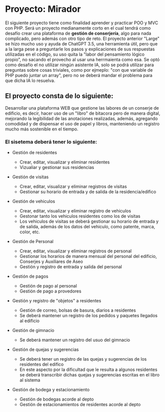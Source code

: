 # Proyecto: Mirador
El siguiente proyecto tiene como finalidad aprender y practicar POO y MVC con PHP. Será un proyecto medianamente corto en el cual tendrá como desafío crear una plataforma de **gestión de conserjería**, algo para nada complicado, 
pero además con otro tipo de reto. El proyecto anterior "Large" se hizo mucho uso y ayuda de ChatGPT 3.5, una herramienta útil, pero que a la larga pese a preguntarle los pasos y explicaciones de sus respuestas utilizadas
en el código, su uso quita la "labor del pensamiento lógico propio", no sacando el provecho al usar una herrmaienta como esa.
Se optó como desafío el no utilizar ningún asistente IA, solo se podrá utilizar para preguntas sobre cosas triviales, como por ejmeplo: "con que variable de PHP puedo juntar un array", pero no se deberá mandar el problema
para que dicha IA lo resuelva.
## El proyecto consta de lo siguiente:
Desarrollar una plataforma WEB que gestione las labores de un conserje de edificio, es decir, hacer uso de un "libro" de bitacora pero de manera digital, mejorando la legibilidad de las anotaciones realizadas, además,
agregando comodidad y de dispensar el uso de papel y libros, manteniendo un registro mucho más sostenible en el tiempo.

### El sisetema deberá tener lo siguiente:
- Gestión de residentes
  - Crear, editar, visualizar y eliminar residentes
  - Vizualiar y gestionar sus residencias
    
- Gestión de visitas
  - Crear, editar, visualizar y eliminar registros de visitas
  - Gestionar su horario de entrada y de salida de la residencia/edifico

- Gestión de vehiculos
  - Crear, editar, visualizar y eliminar registro de vehiculos
  - Gestonar tanto los vehiculos residentes como los de visitas
  - Los vehiculos de visitas se deberá gestionar su horario de entrada y de salida, además de los datos del vehiculo, como patente, marca, color, etc.

- Gestión de Personal
  - Crear, editar, visualizar y eliminar registros de personal
  - Gestionar los horarios de manera mensual del personal del edificio, Conserjes y Auxiliares de Aseo
  - Gestión y registro de entrada y salida del personal
 
- Gestión de pagos
  - Gestión de pago al personal
  - Gestión de pago a provedores
 
- Gestión y registro de "objetos" a residentes
  - Gestión de correo, bolsas de basura, diarios a residentes
  - Se deberá mantener un registro de los pedidos y paquetes llegados al edificio

- Gestión de gimnacio
  - Se deberá mantener un registro del usuo del gimnacio

- Gestión de quejas y sugerencias
  - Se deberá tener un registro de las quejas y sugerencias de los residentes del edifico
  - En este aspecto por la dificultad que le resulta a algunos residentes se deberá transcribir dichas quejas y sugerencias escritas en el libro al sistema
 
- Gestión de bodega y estacionamiento
  - Gestión de bodegas acorde al depto
  - Gestión de estacionamientos de residentes acorde al depto
